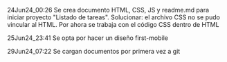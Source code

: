 24Jun24_00:26
Se crea documento HTML, CSS, JS y readme.md para iniciar proyecto "Listado de tareas".
Solucionar: el archivo CSS no se pudo vincular al HTML. Por ahora se trabaja con el código CSS dentro de HTML

25Jun24_23:41
Se opta por hacer un diseño first-mobile

29Jun24_07:22
Se cargan documentos por primera vez a git